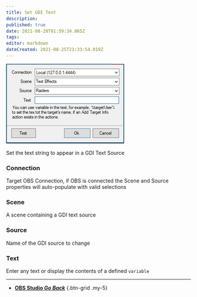 ```yaml
---
title: Set GDI Text
description: 
published: true
date: 2021-08-28T01:59:34.865Z
tags: 
editor: markdown
dateCreated: 2021-08-25T21:33:54.019Z
---
```



![GDI Text Source](/119720707-39291c00-be62-11eb-9145-66cbc7359096.png)

Set the text string to appear in a GDI Text Source

### Connection

Target OBS Connection, if OBS is connected the Scene and Source properties will auto-populate with valid selections

### Scene

A scene containing a GDI text source

### Source

Name of the GDI source to change

### Text

Enter any text or display the contents of a defined `variable`

---

- [<i class="mdi mdi-chevron-left"></i> **OBS Studio *Go Back***](/en/Sub-Actions/OBS)
{.btn-grid .my-5}